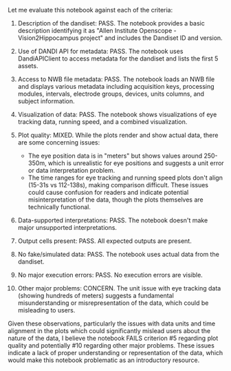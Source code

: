 Let me evaluate this notebook against each of the criteria:

1. Description of the dandiset: PASS. The notebook provides a basic description identifying it as "Allen Institute Openscope - Vision2Hippocampus project" and includes the Dandiset ID and version.

2. Use of DANDI API for metadata: PASS. The notebook uses DandiAPIClient to access metadata for the dandiset and lists the first 5 assets.

3. Access to NWB file metadata: PASS. The notebook loads an NWB file and displays various metadata including acquisition keys, processing modules, intervals, electrode groups, devices, units columns, and subject information.

4. Visualization of data: PASS. The notebook shows visualizations of eye tracking data, running speed, and a combined visualization.

5. Plot quality: MIXED. While the plots render and show actual data, there are some concerning issues:
   - The eye position data is in "meters" but shows values around 250-350m, which is unrealistic for eye positions and suggests a unit error or data interpretation problem.
   - The time ranges for eye tracking and running speed plots don't align (15-31s vs 112-138s), making comparison difficult.
   These issues could cause confusion for readers and indicate potential misinterpretation of the data, though the plots themselves are technically functional.

6. Data-supported interpretations: PASS. The notebook doesn't make major unsupported interpretations.

7. Output cells present: PASS. All expected outputs are present.

8. No fake/simulated data: PASS. The notebook uses actual data from the dandiset.

9. No major execution errors: PASS. No execution errors are visible.

10. Other major problems: CONCERN. The unit issue with eye tracking data (showing hundreds of meters) suggests a fundamental misunderstanding or misrepresentation of the data, which could be misleading to users.

Given these observations, particularly the issues with data units and time alignment in the plots which could significantly mislead users about the nature of the data, I believe the notebook FAILS criterion #5 regarding plot quality and potentially #10 regarding other major problems. These issues indicate a lack of proper understanding or representation of the data, which would make this notebook problematic as an introductory resource.